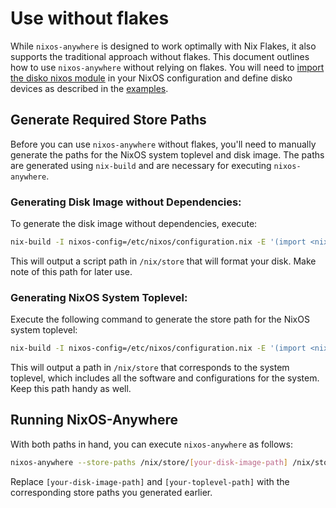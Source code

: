 # Use without flakes

While `nixos-anywhere` is designed to work optimally with Nix Flakes, it also
supports the traditional approach without flakes. This document outlines how to
use `nixos-anywhere` without relying on flakes. You will need to
[import the disko nixos module](https://github.com/nix-community/disko/blob/master/docs/HowTo.md#installing-nixos-module)
in your NixOS configuration and define disko devices as described in the
[examples](https://github.com/nix-community/disko/tree/master/example).

## Generate Required Store Paths

Before you can use `nixos-anywhere` without flakes, you'll need to manually
generate the paths for the NixOS system toplevel and disk image. The paths are
generated using `nix-build` and are necessary for executing `nixos-anywhere`.

### Generating Disk Image without Dependencies:

To generate the disk image without dependencies, execute:

```bash
nix-build -I nixos-config=/etc/nixos/configuration.nix -E '(import <nixpkgs/nixos> {}).config.system.build.diskoNoDeps'
```

This will output a script path in `/nix/store` that will format your disk. Make
note of this path for later use.

### Generating NixOS System Toplevel:

Execute the following command to generate the store path for the NixOS system
toplevel:

```bash
nix-build -I nixos-config=/etc/nixos/configuration.nix -E '(import <nixpkgs/nixos> {}).config.system.build.toplevel'
```

This will output a path in `/nix/store` that corresponds to the system toplevel,
which includes all the software and configurations for the system. Keep this
path handy as well.

## Running NixOS-Anywhere

With both paths in hand, you can execute `nixos-anywhere` as follows:

```bash
nixos-anywhere --store-paths /nix/store/[your-disk-image-path] /nix/store/[your-toplevel-path]
```

Replace `[your-disk-image-path]` and `[your-toplevel-path]` with the
corresponding store paths you generated earlier.
